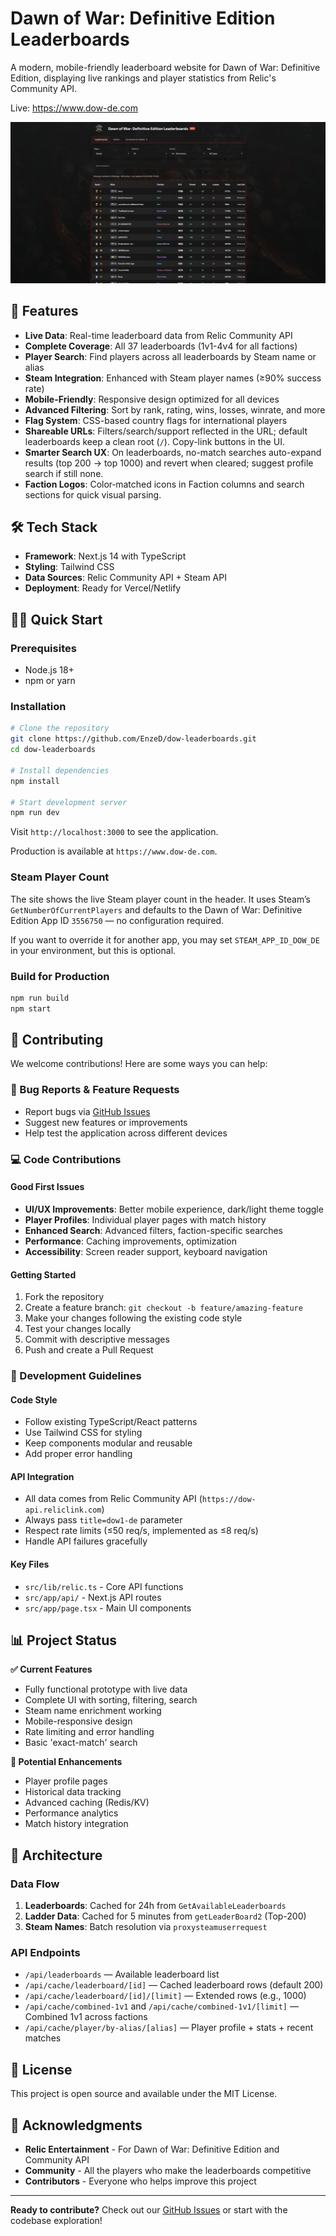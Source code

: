 # Dawn of War: Definitive Edition Leaderboards

A modern, mobile-friendly leaderboard website for Dawn of War: Definitive Edition, displaying live rankings and player statistics from Relic's Community API.

Live: https://www.dow-de.com

![Dawn of War: Definitive Edition Leaderboards](./image.png)

## 🚀 Features

- **Live Data**: Real-time leaderboard data from Relic Community API
- **Complete Coverage**: All 37 leaderboards (1v1-4v4 for all factions)
- **Player Search**: Find players across all leaderboards by Steam name or alias
- **Steam Integration**: Enhanced with Steam player names (≥90% success rate)
- **Mobile-Friendly**: Responsive design optimized for all devices
- **Advanced Filtering**: Sort by rank, rating, wins, losses, winrate, and more
- **Flag System**: CSS-based country flags for international players
- **Shareable URLs**: Filters/search/support reflected in the URL; default leaderboards keep a clean root (`/`). Copy-link buttons in the UI.
- **Smarter Search UX**: On leaderboards, no-match searches auto-expand results (top 200 → top 1000) and revert when cleared; suggest profile search if still none.
- **Faction Logos**: Color‑matched icons in Faction columns and search sections for quick visual parsing.

## 🛠 Tech Stack

- **Framework**: Next.js 14 with TypeScript
- **Styling**: Tailwind CSS
- **Data Sources**: Relic Community API + Steam API
- **Deployment**: Ready for Vercel/Netlify

## 🏃‍♂️ Quick Start

### Prerequisites

- Node.js 18+
- npm or yarn

### Installation

```bash
# Clone the repository
git clone https://github.com/EnzeD/dow-leaderboards.git
cd dow-leaderboards

# Install dependencies
npm install

# Start development server
npm run dev
```

Visit `http://localhost:3000` to see the application.

Production is available at `https://www.dow-de.com`.

### Steam Player Count

The site shows the live Steam player count in the header. It uses Steam’s
`GetNumberOfCurrentPlayers` and defaults to the Dawn of War: Definitive Edition
App ID `3556750` — no configuration required.

If you want to override it for another app, you may set `STEAM_APP_ID_DOW_DE`
in your environment, but this is optional.

### Build for Production

```bash
npm run build
npm start
```

## 🤝 Contributing

We welcome contributions! Here are some ways you can help:

### 🐛 Bug Reports & Feature Requests
- Report bugs via [GitHub Issues](https://github.com/EnzeD/dow-leaderboards/issues)
- Suggest new features or improvements
- Help test the application across different devices

### 💻 Code Contributions

#### Good First Issues
- **UI/UX Improvements**: Better mobile experience, dark/light theme toggle
- **Player Profiles**: Individual player pages with match history
- **Enhanced Search**: Advanced filters, faction-specific searches
- **Performance**: Caching improvements, optimization
- **Accessibility**: Screen reader support, keyboard navigation

#### Getting Started
1. Fork the repository
2. Create a feature branch: `git checkout -b feature/amazing-feature`
3. Make your changes following the existing code style
4. Test your changes locally
5. Commit with descriptive messages
6. Push and create a Pull Request

### 🎯 Development Guidelines

#### Code Style
- Follow existing TypeScript/React patterns
- Use Tailwind CSS for styling
- Keep components modular and reusable
- Add proper error handling

#### API Integration
- All data comes from Relic Community API (`https://dow-api.reliclink.com`)
- Always pass `title=dow1-de` parameter
- Respect rate limits (≤50 req/s, implemented as ≤8 req/s)
- Handle API failures gracefully

#### Key Files
- `src/lib/relic.ts` - Core API functions
- `src/app/api/` - Next.js API routes
- `src/app/page.tsx` - Main UI components

## 📊 Project Status

**✅ Current Features**
- Fully functional prototype with live data
- Complete UI with sorting, filtering, search
- Steam name enrichment working
- Mobile-responsive design
- Rate limiting and error handling
- Basic 'exact-match' search

**🚧 Potential Enhancements**
- Player profile pages
- Historical data tracking
- Advanced caching (Redis/KV)
- Performance analytics
- Match history integration

## 🔧 Architecture

### Data Flow
1. **Leaderboards**: Cached for 24h from `GetAvailableLeaderboards`
2. **Ladder Data**: Cached for 5 minutes from `getLeaderBoard2` (Top-200)
3. **Steam Names**: Batch resolution via `proxysteamuserrequest`

### API Endpoints
- `/api/leaderboards` — Available leaderboard list
- `/api/cache/leaderboard/[id]` — Cached leaderboard rows (default 200)
- `/api/cache/leaderboard/[id]/[limit]` — Extended rows (e.g., 1000)
- `/api/cache/combined-1v1` and `/api/cache/combined-1v1/[limit]` — Combined 1v1 across factions
- `/api/cache/player/by-alias/[alias]` — Player profile + stats + recent matches

## 📝 License

This project is open source and available under the MIT License.

## 🙏 Acknowledgments

- **Relic Entertainment** - For Dawn of War: Definitive Edition and Community API
- **Community** - All the players who make the leaderboards competitive
- **Contributors** - Everyone who helps improve this project

---

**Ready to contribute?** Check out our [GitHub Issues](https://github.com/EnzeD/dow-leaderboards/issues) or start with the codebase exploration!
